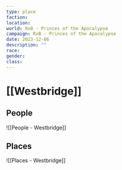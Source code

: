 ```yaml
---
type: place
faction: 
location: 
world: RxB - Princes of the Apocalypse
campaign: RxB - Princes of the Apocalypse
date: 2023-12-06
description: ""
race: 
gender: 
class:
---
```

# [[Westbridge]]

## People

![[People - Westbridge]]

## Places

![[Places - Westbridge]]

